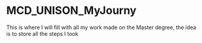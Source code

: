 # MCD_UNISON_MyJourny
This is where I will fill with all my work made on the Master degree, the idea is to store all the steps I took
